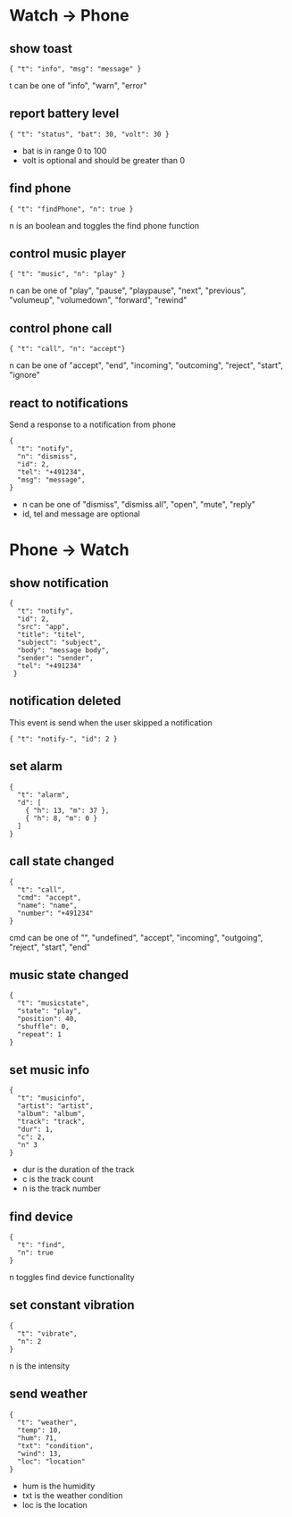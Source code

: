 # Watch -> Phone

## show toast

```
{ "t": "info", "msg": "message" }
```

t can be one of "info", "warn", "error"

## report battery level

```
{ "t": "status", "bat": 30, "volt": 30 }
```

- bat is in range 0 to 100
- volt is optional and should be greater than 0

## find phone

```
{ "t": "findPhone", "n": true }
```

n is an boolean and toggles the find phone function

## control music player

```
{ "t": "music", "n": "play" }
```

n can be one of "play", "pause", "playpause", "next", "previous", "volumeup", "volumedown", "forward", "rewind"

## control phone call

```
{ "t": "call", "n": "accept"}
```

n can be one of "accept", "end", "incoming", "outcoming", "reject", "start", "ignore"

## react to notifications

Send a response to a notification from phone

```
{
  "t": "notify",
  "n": "dismiss",
  "id": 2,
  "tel": "+491234",
  "msg": "message",
}
```

- n can be one of "dismiss", "dismiss all", "open", "mute", "reply"
- id, tel and message are optional

# Phone -> Watch

## show notification

```
{
  "t": "notify",
  "id": 2,
  "src": "app",
  "title": "titel",
  "subject": "subject",
  "body": "message body",
  "sender": "sender",
  "tel": "+491234"
 }
```

## notification deleted

This event is send when the user skipped a notification

```
{ "t": "notify-", "id": 2 }
```

## set alarm

```
{
  "t": "alarm",
  "d": [
    { "h": 13, "m": 37 },
    { "h": 8, "m": 0 }
  ]
}
```

## call state changed

```
{
  "t": "call",
  "cmd": "accept",
  "name": "name",
  "number": "+491234"
}
```

cmd can be one of "", "undefined", "accept", "incoming", "outgoing", "reject", "start", "end"

## music state changed

```
{
  "t": "musicstate",
  "state": "play",
  "position": 40,
  "shuffle": 0,
  "repeat": 1
}
```

## set music info

```
{
  "t": "musicinfo",
  "artist": "artist",
  "album": "album",
  "track": "track",
  "dur": 1,
  "c": 2,
  "n" 3
}
```

- dur is the duration of the track
- c is the track count
- n is the track number

## find device

```
{
  "t": "find",
  "n": true
}
```

n toggles find device functionality

## set constant vibration

```
{
  "t": "vibrate",
  "n": 2
}
```

n is the intensity

## send weather

```
{
  "t": "weather",
  "temp": 10,
  "hum": 71,
  "txt": "condition",
  "wind": 13,
  "loc": "location"
}
```

- hum is the humidity
- txt is the weather condition
- loc is the location
